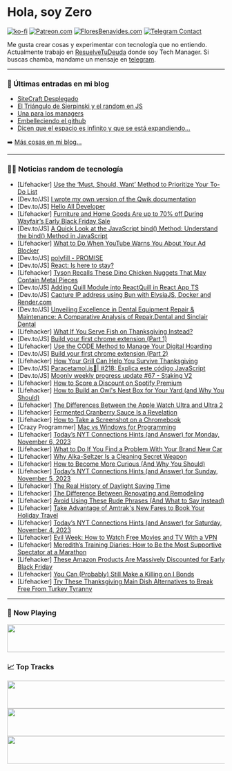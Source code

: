 # Hola, soy Zero

[![ko-fi](https://ko-fi.com/img/githubbutton_sm.svg)](https://ko-fi.com/J3J4N0LUK)
[![Patreon.com](https://img.shields.io/endpoint.svg?url=https%3A%2F%2Fshieldsio-patreon.vercel.app%2Fapi%3Fusername%3Dzerodragon%26type%3Dpatrons&style=for-the-badge)](https://patreon.com/zerodragon)
[![FloresBenavides.com](https://img.shields.io/website?down_message=oops&label=MiBlog&style=for-the-badge&up_message=online&url=https%3A%2F%2Ffloresbenavides.com)](https://floresbenavides.com)
[![Telegram Contact](https://img.shields.io/badge/escr%C3%ADbeme-ZeroDragon-%2326A5E4?style=for-the-badge&logo=telegram)](https://t.me/zerodragon)

Me gusta crear cosas y experimentar con tecnología que no entiendo.
Actualmente trabajo en [ResuelveTuDeuda](http://github.com/resuelve) donde soy Tech Manager.
Si buscas chamba, mandame un mensaje en [telegram](https://t.me/zerodragon).

---

### 📕 Últimas entradas en mi blog
<!-- BLOG-POST-LIST:START -->
- [SiteCraft Desplegado](https://floresbenavides.com/sitecraft-desplegado/)
- [El Triángulo de Sierpinski y el random en JS](https://floresbenavides.com/el-triangulo-de-sierpinski-y-el-random-en-js/)
- [Una para los managers](https://floresbenavides.com/una-para-los-managers/)
- [Embelleciendo el github](https://floresbenavides.com/embelleciendo-el-github/)
- [Dicen que el espacio es infinito y que se está expandiendo…](https://floresbenavides.com/dicen-que-el-espacio-es-infinito-y-que-se-esta-expandiendo/)
<!-- BLOG-POST-LIST:END -->

➡️ [Más cosas en mi blog...](https://floresbenavides.com)

---

### 👨‍💻 Noticias random de tecnología
<!-- TECH-POSTS:START -->
- [Lifehacker] [Use the ‘Must, Should, Want’ Method to Prioritize Your To-Do List](https://lifehacker.com/use-the-must-should-want-method-to-prioritize-your-1850995165)
- [Dev.to/JS] [I wrote my own version of the Qwik documentation](https://dev.to/nandinishinduja/i-wrote-my-own-version-of-the-qwik-documentation-58p5)
- [Dev.to/JS] [Hello All Developer](https://dev.to/jasgiigli/hello-all-developer-3nni)
- [Lifehacker] [Furniture and Home Goods Are up to 70% off During Wayfair’s Early Black Friday Sale](https://lifehacker.com/furniture-and-home-goods-are-up-to-70-off-during-wayfa-1850991886)
- [Dev.to/JS] [A Quick Look at the JavaScript bind&lpar;&rpar; Method: Understand the bind&lpar;&rpar; Method in JavaScript](https://dev.to/rhieger/a-quick-look-at-the-javascript-bind-method-understand-the-bind-method-in-javascript-7hh)
- [Lifehacker] [What to Do When YouTube Warns You About Your Ad Blocker](https://lifehacker.com/youtube-ad-blocker-popup-1850934372)
- [Dev.to/JS] [polyfill - PROMISE](https://dev.to/zeeshanali0704/polyfill-promise-2ebj)
- [Dev.to/JS] [React: Is here to stay?](https://dev.to/tuminha/react-is-here-to-stay-5b9d)
- [Lifehacker] [Tyson Recalls These Dino Chicken Nuggets That May Contain Metal Pieces](https://lifehacker.com/tyson-recalls-these-dino-chicken-nuggets-that-may-conta-1850994941)
- [Dev.to/JS] [Adding Quill Module into ReactQuill in React App TS](https://dev.to/nofikoff/adding-quill-module-into-reactquill-in-react-app-ts-2hgh)
- [Dev.to/JS] [Capture IP address using Bun with ElysiaJS, Docker and Render.com](https://dev.to/reeshee/capture-ip-address-using-bun-with-elysiajs-docker-and-rendercom-506)
- [Dev.to/JS] [Unveiling Excellence in Dental Equipment Repair &amp; Maintenance: A Comparative Analysis of Repair.Dental and Sinclair Dental](https://dev.to/repairdental041/unveiling-excellence-in-dental-equipment-repair-maintenance-a-comparative-analysis-of-repairdental-and-sinclair-dental-308h)
- [Lifehacker] [What If You Serve Fish on Thanksgiving Instead?](https://lifehacker.com/thanksgiving-fish-seafood-recipes-1850994120)
- [Dev.to/JS] [Build your first chrome extension &lpar;Part 1&rpar;](https://dev.to/djibrilm/build-your-first-chrome-extension-part-1-1h80)
- [Lifehacker] [Use the CODE Method to Manage Your Digital Hoarding](https://lifehacker.com/use-the-code-method-to-manage-your-digital-hoarding-1850994152)
- [Dev.to/JS] [Build your first chrome extension &lpar;Part 2&rpar;](https://dev.to/djibrilm/build-your-first-chrome-extension-part-2-1gli)
- [Lifehacker] [How Your Grill Can Help You Survive Thanksgiving](https://lifehacker.com/how-your-grill-can-help-you-survive-thanksgiving-1850994197)
- [Dev.to/JS] [Paracetamol.js💊| #218: Explica este código JavaScript](https://dev.to/duxtech/paracetamoljs-217-explica-este-codigo-javascript-4fp1)
- [Dev.to/JS] [Moonly weekly progress update #67 - Staking V2](https://dev.to/moonly/moonly-weekly-progress-update-67-staking-v2-2kfn)
- [Lifehacker] [How to Score a Discount on Spotify Premium](https://lifehacker.com/how-to-score-a-discount-on-spotify-premium-1850994502)
- [Lifehacker] [How to Build an Owl&#39;s Nest Box for Your Yard &lpar;and Why You Should&rpar;](https://lifehacker.com/how-to-build-an-owls-nest-box-for-your-yard-and-why-yo-1850993028)
- [Lifehacker] [The Differences Between the Apple Watch Ultra and Ultra 2](https://lifehacker.com/the-differences-between-the-apple-watch-ultra-and-ultra-1850990715)
- [Lifehacker] [Fermented Cranberry Sauce Is a Revelation](https://lifehacker.com/fermented-cranberry-sauce-recipe-1850990441)
- [Lifehacker] [How to Take a Screenshot on a Chromebook](https://lifehacker.com/how-to-take-a-screenshot-on-a-chromebook-1850990003)
- [Crazy Programmer] [Mac vs Windows for Programming](https://www.thecrazyprogrammer.com/2023/11/mac-vs-windows-for-programming.html)
- [Lifehacker] [Today’s NYT Connections Hints &lpar;and Answer&rpar; for Monday, November 6, 2023](https://lifehacker.com/nyt-connections-answer-today-november-6-2023-1850989804)
- [Lifehacker] [What to Do If You Find a Problem With Your Brand New Car](https://lifehacker.com/what-to-do-if-you-find-a-problem-with-your-brand-new-ca-1850992661)
- [Lifehacker] [Why Alka-Seltzer Is a Cleaning Secret Weapon](https://lifehacker.com/why-alka-seltzer-is-a-cleaning-secret-weapon-1850992664)
- [Lifehacker] [How to Become More Curious &lpar;And Why You Should&rpar;](https://lifehacker.com/how-to-become-more-curious-and-why-you-should-1850992666)
- [Lifehacker] [Today’s NYT Connections Hints &lpar;and Answer&rpar; for Sunday, November 5, 2023](https://lifehacker.com/nyt-connections-answer-today-november-5-2023-1850989670)
- [Lifehacker] [The Real History of Daylight Saving Time](https://lifehacker.com/the-real-history-of-daylight-saving-time-1823611526)
- [Lifehacker] [The Difference Between Renovating and Remodeling](https://lifehacker.com/the-difference-between-renovating-and-remodeling-1850992153)
- [Lifehacker] [Avoid Using These Rude Phrases &lpar;And What to Say Instead&rpar;](https://lifehacker.com/avoid-using-these-rude-phrases-and-what-to-say-instead-1850992156)
- [Lifehacker] [Take Advantage of Amtrak&#39;s New Fares to Book Your Holiday Travel](https://lifehacker.com/take-advantage-of-amtraks-new-fares-to-book-your-holida-1850992100)
- [Lifehacker] [Today’s NYT Connections Hints &lpar;and Answer&rpar; for Saturday, November 4, 2023](https://lifehacker.com/nyt-connections-answer-today-november-4-2023-1850985233)
- [Lifehacker] [Evil Week: How to Watch Free Movies and TV With a VPN](https://lifehacker.com/evil-week-how-to-watch-free-movies-and-tv-with-a-vpn-1850991427)
- [Lifehacker] [Meredith’s Training Diaries: How to Be the Most Supportive Spectator at a Marathon](https://lifehacker.com/how-to-be-the-most-supportive-spectator-at-a-marathon-1850985012)
- [Lifehacker] [These Amazon Products Are Massively Discounted for Early Black Friday](https://lifehacker.com/the-best-early-black-friday-deals-on-amazon-products-1850991111)
- [Lifehacker] [You Can &lpar;Probably&rpar; Still Make a Killing on I Bonds](https://lifehacker.com/when-to-buy-series-i-savings-bonds-1849855295)
- [Lifehacker] [Try These Thanksgiving Main Dish Alternatives to Break Free From Turkey Tyranny](https://lifehacker.com/the-best-thanksgiving-main-dish-alternatives-1820251130)<!-- TECH-POSTS:END -->

---

### 🎵 Now Playing
<a href="https://spotify-now-playing-dun.vercel.app/now-playing?open"><img src="https://spotify-now-playing-dun.vercel.app/now-playing" width="540" height="64"></a>

### 📈 Top Tracks
<a href="https://spotify-now-playing-dun.vercel.app/top-tracks?i=1&open"><img src="https://spotify-now-playing-dun.vercel.app/top-tracks?i=1" width="540" height="64"></a>
<a href="https://spotify-now-playing-dun.vercel.app/top-tracks?i=2&open"><img src="https://spotify-now-playing-dun.vercel.app/top-tracks?i=2" width="540" height="64"></a>
<a href="https://spotify-now-playing-dun.vercel.app/top-tracks?i=3&open"><img src="https://spotify-now-playing-dun.vercel.app/top-tracks?i=3" width="540" height="64"></a>
